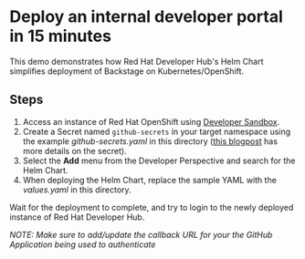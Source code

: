 # Deploy an internal developer portal in 15 minutes

This demo demonstrates how Red Hat Developer Hub's Helm Chart simplifies deployment of Backstage on Kubernetes/OpenShift.

## Steps

1. Access an instance of Red Hat OpenShift using [Developer Sandbox](https://developers.redhat.com/developer-sandbox).
1. Create a Secret named `github-secrets` in your target namespace using the example _github-secrets.yaml_ in this directory ([this blogpost](https://developers.redhat.com/articles/2025/01/07/backstage-authentication-and-catalog-providers-practical-guide#backstage_authentication_providers) has more details on the secret).
1. Select the **Add** menu from the Developer Perspective and search for the Helm Chart.
1. When deploying the Helm Chart, replace the sample YAML with the _values.yaml_ in this directory.

Wait for the deployment to complete, and try to login to the newly deployed instance of Red Hat Developer Hub.

_NOTE: Make sure to add/update the callback URL for your the GitHub Application being used to authenticate_
